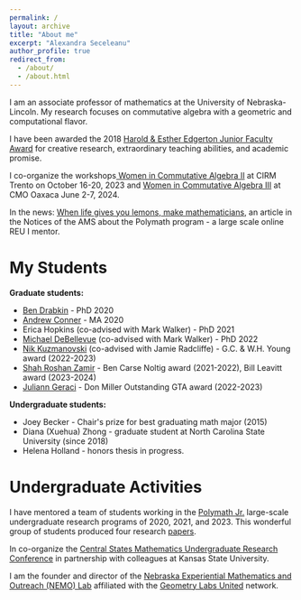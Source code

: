 ```yaml
---
permalink: /
layout: archive
title: "About me"
excerpt: "Alexandra Seceleanu"
author_profile: true
redirect_from: 
  - /about/
  - /about.html
---
```


I am an associate professor of mathematics at the University of Nebraska-Lincoln. My research focuses on commutative algebra with a geometric and computational flavor.

I have been awarded the 2018 [Harold & Esther Edgerton Junior Faculty Award](https://executivevc.unl.edu/faculty/evaluation-recognition/awards/edgerton) for creative research, extraordinary teaching abilities, and academic promise.

I co-organize the workshops[ Women in Commutative Algebra II](https://mathstat.dal.ca/~faridi/WICAII) at CIRM Trento on October 16-20, 2023 and [Women in Commutative Algebra III](https://mathstat.dal.ca/~faridi/WICAIII) at CMO Oaxaca June 2-7, 2024.

In the news: [When life gives you lemons, make mathematicians](https://www.ams.org/journals/notices/202103/rnoti-p375.pdf), an article in the Notices of the AMS about the Polymath program - a large scale online REU I mentor.

My Students
========

**Graduate students:**
*  [Ben Drabkin](https://www.math.unl.edu/~bdrabkin2/) - PhD 2020
* [Andrew Conner](https://youtu.be/j368pBapgRE) - MA 2020
* Erica Hopkins (co-advised with Mark Walker) - PhD 2021
* [Michael DeBellevue](https://mpdebell.expressions.syr.edu) (co-advised with Mark Walker) - PhD 2022
* [Nik Kuzmanovski](https://www.nkuzmanovski.com) (co-advised with Jamie Radcliffe) - G.C. & W.H. Young award (2022-2023)
* [Shah Roshan Zamir](https://sroshanzamir2.github.io/index.html) - Ben Carse Noltig award (2021-2022), Bill Leavitt award (2023-2024)
* [Juliann Geraci](https://julianngeraci.github.io) - Don Miller Outstanding GTA award (2022-2023)

**Undergraduate students:**
* Joey Becker - Chair's prize for best graduating math major (2015)
* Diana (Xuehua) Zhong - graduate student at North Carolina State University (since 2018)
* Helena Holland - honors thesis in progress.


Undergraduate Activities
======

I have mentored a team of students working in the [Polymath Jr.](https://geometrynyc.wixsite.com/polymathreu) large-scale undergraduate research programs of 2020, 2021, and 2023. This wonderful group of students produced four research [papers](\https://aseceleanu.github.io/papers).

In co-organize the [Central States Mathematics Undergraduate Research Conference](https://math.unl.edu/events/cesmur) in partnership with colleagues at Kansas State University.

I am the founder and director of the [Nebraska Experiential Mathematics and Outreach (NEMO) Lab](https://aseceleanu.github.io/NEMO) affiliated with the [Geometry Labs United](https://geometrylabs.net)  network.


 <script type="text/javascript" id="clustrmaps" src="//clustrmaps.com/map_v2.js?d=R3zDHoxAq5OBTy-gfeFs1Qk8RO-eivlObLLkP5suk2g&cl=ffffff&w=a"></script>

 <script async src="https://www.googletagmanager.com/gtag/js?id=G-VX7690VN85"></script>
<script>
  window.dataLayer = window.dataLayer || [];
  function gtag(){dataLayer.push(arguments);}
  gtag('js', new Date());
  gtag('config', 'G-VX7690VN85');
</script>


